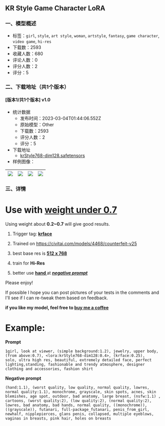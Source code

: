 ## KR Style Game Character LoRA
### 一、模型概述

- 标签：`girl`, `style`, `art style`, `woman`, `artstyle`, `fantasy`, `game character`, `video game`, `hi-res`
- 下载数：2593
- 收藏人数：680
- 评论人数：0
- 评分人数：2
- 评分：5

### 二、下载地址（共1个版本）

#### [版本1/共1个版本] v1.0

- 统计数据
  - 发布时间：2023-03-04T01:44:06.552Z
  - 原始模型：Other
  - 下载数：2593
  - 评分人数：2
  - 评分：5
- 下载地址
  - [krStyle768-dim128.safetensors](https://civitai.com/api/download/models/17838)
- 样例图像：

| <img src="https://image.civitai.com/xG1nkqKTMzGDvpLrqFT7WA/bb59ce54-af40-4807-1f56-3490a7b66400/width=450/187867.jpeg" /> | <img src="https://image.civitai.com/xG1nkqKTMzGDvpLrqFT7WA/ced3fa8d-10c3-4d99-2ff5-ab1a64e3ad00/width=450/187866.jpeg" /> | <img src="https://image.civitai.com/xG1nkqKTMzGDvpLrqFT7WA/ce6be9e8-f76d-4311-2a9b-72cf54158800/width=450/187865.jpeg" /> | <img src="https://image.civitai.com/xG1nkqKTMzGDvpLrqFT7WA/e8a40c6c-50ff-4995-31b0-bcde17be5a00/width=450/182618.jpeg" /> |
| ---- | ---- | ---- | ---- |


### 三、详情
<h1><strong>Use with <u>weight under 0.7</u></strong></h1><p>Using weight about <strong>0.2~0.7</strong> will give good results.</p><ol><li><p>Trigger tag: <strong><u>krface</u></strong></p></li><li><p>Trained on <a target="_blank" rel="ugc" href="https://civitai.com/models/4468/counterfeit-v25">https://civitai.com/models/4468/counterfeit-v25</a></p></li><li><p>best base res is <strong><u>512 x 768</u></strong></p></li><li><p>train for <strong>Hi-Res</strong></p></li><li><p>better use <strong><u>hand </u></strong>at <strong><em><u>negative prompt</u></em></strong></p></li></ol><p>Please enjoy!</p><p>If possible I hope you can post pictures of your tests in the comments and I'll see if I can re-tweak them based on feedback.</p><p><strong>if you like my model, feel free to </strong><a target="_blank" rel="ugc" href="https://ko-fi.com/hfmmodels"><strong>buy me a coffee</strong></a></p><h1>Example:</h1><p><strong>Prompt</strong></p><pre><code>1girl, look at viewer, (simple background:1.2), jewelry, upper body, (from above:0.7), &lt;lora:krStyle768-dim128:0.4&gt;, (krface:0.25),
solo, ultra high res, beautiful, extremely detailed face, perfect lighting,standing, fashionable and trendy atmosphere, designer clothing and accessories, fashion shirt</code></pre><p><strong>Negative prompt</strong></p><pre><code>(hand:1.1), (worst quality, low quality, normal quality, lowres, normal quality:1.1), monochrome, grayscale, skin spots, acnes, skin blemishes, age spot, outdoor, bad anatomy, large breast, (nsfw:1.1) , cartoons, (worst quality:2), (low quality:2), (normal quality:2), lowres, bad anatomy, bad hands, normal quality, ((monochrome)), ((grayscale)), futanari, full-package_futanari, penis_from_girl, newhalf, nipplepierces, glans penis, collapsed, multiple eyeblows, vaginas in breasts, pink hair, holes on breasts</code></pre>